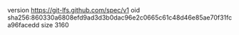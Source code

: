 version https://git-lfs.github.com/spec/v1
oid sha256:860330a6808efd9ad3d3b0dac96e2c0665c61c48d46e85ae70f31fca96facedd
size 3160
